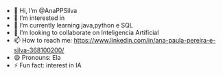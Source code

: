 - 👋 Hi, I’m @AnaPPSilva
- 👀 I’m interested in 
- 🌱 I’m currently learning java,python e SQL
- 💞️ I’m looking to collaborate on Inteligencia Artificial
- 📫 How to reach me: https://www.linkedin.com/in/ana-paula-pereira-e-silva-368100200/
- 😄 Pronouns: Ela
- ⚡ Fun fact: interest in IA

<!---
AnaPPSilva/AnaPPSilva is a ✨ special ✨ repository because its `README.md` (this file) appears on your GitHub profile.
You can click the Preview link to take a look at your changes.
--->
